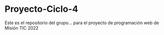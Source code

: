 # Proyecto-Ciclo-4
Este es el repositorio del grupo... para el proyecto de programación web de Misión TIC 2022
